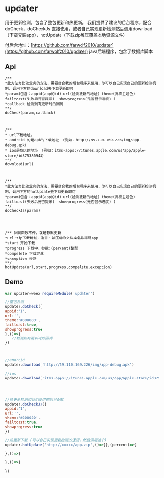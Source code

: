 # updater

用于更新检测，包含了整包更新和热更新。 我们提供了建议的后台程序，配合doCheck，doCheckJs 直接使用，或者自己实现更新检测然后调用download（下载安装app），hotUpdate（下载zip解压覆盖本地资源文件）

付后台地址：[https://github.com/farwolf2010/updater](https://github.com/farwolf2010/updater) java后端程序，包含了数据库脚本

## Api

```
/**
*此方法为比较业务的方法，需要结合我的后台程序来使用，你可以自己实现自己的更新检测机制，调用下方的download去下载更新即可
*param(包含：appid(app的id) url(检测更新的地址) theme(界面主题色) failtoast(失败后是否提示)  showprogress(是否显示进度) )
*callback 检测到有更新时的回调
**/
doCheck(param,callback)



/**
* url下载地址，
* android 的是apk的下载地址 （例如：http://59.110.169.226/img/app-debug.apk）
* ios是商店的地址 （例如：itms-apps://itunes.apple.com/us/app/apple-store/id375380948）
**/
download(url)



/**
*此方法为比较业务的方法，需要结合我的后台程序来使用，你可以自己实现自己的更新检测机制，调用下方的hotUpdate去下载更新即可
*param(包含：appid(app的id) url(检测更新的地址) theme(界面主题色) failtoast(失败后是否提示)  showprogress(是否显示进度) )
**/
doCheckJs(param)




/** 回调函数不传，就是静默更新
*url:zip下载地址，注意：被压缩的文件夹名称得是app
*start 开始下载
*progress 下载中，参数:(percent)整型
*compelete 下载完成
*exception 异常
**/
hotUpdate(url,start,progress,compelete,exception)
```

## Demo

```js
var updater=weex.requireModule('updater')

//整包检测
updater.doCheck({
appid:'1',
url:'',
theme:'#808080',
failtoast:true,
showprogress:true
},()=>{
   //检测到有更新时的回调
})



//android
updater.download('http://59.110.169.226/img/app-debug.apk')

//ios
updater.download('itms-apps://itunes.apple.com/us/app/apple-store/id375380948')




//热更新检测和我们提供的后台配套
updater.doCheckJs({
appid:'1',
url:'',
theme:'#808080',
failtoast:true,
showprogress:true
})

//热更新下载 (可以自己实现更新检测的逻辑，然后调用这个)
updater.hotUpdate('http://xxxxx/app.zip',()=>{},(percent)=>{

},()=>{

},()=>{

})
```



